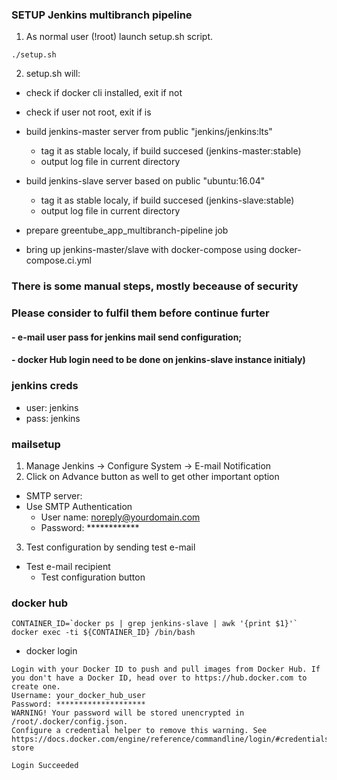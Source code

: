 ### SETUP Jenkins multibranch pipeline
1. As normal user (!root) launch setup.sh script.
```
./setup.sh
```

2. setup.sh will:
  - check if docker cli installed, exit if not
  - check if user not root, exit if is
  - build jenkins-master server from public "jenkins/jenkins:lts"
    - tag it as stable localy, if build succesed (jenkins-master:stable)
    - output log file in current directory

  - build jenkins-slave server based on public "ubuntu:16.04"
    - tag it as stable localy, if build succesed (jenkins-slave:stable)
    - output log file in current directory

  - prepare greentube_app_multibranch-pipeline job 
  - bring up jenkins-master/slave with docker-compose using docker-compose.ci.yml

### There is some manual steps, mostly beceause of security 
### Please consider to fulfil them before continue furter
#### - e-mail user pass for jenkins mail send configuration; 
#### - docker Hub login need to be done on jenkins-slave instance initialy)

### jenkins creds
- user: jenkins
- pass: jenkins

### mailsetup

1. Manage Jenkins -> Configure System -> E-mail Notification
2. Click on Advance button as well to get other important option

- SMTP server: 
- Use SMTP Authentication 
  - User name: noreply@yourdomain.com
  - Password: ************

3.  Test configuration by sending test e-mail
  - Test e-mail recipient
    - Test configuration button

### docker hub
```
CONTAINER_ID=`docker ps | grep jenkins-slave | awk '{print $1}'`
docker exec -ti ${CONTAINER_ID} /bin/bash
```

- docker login
```
Login with your Docker ID to push and pull images from Docker Hub. If you don't have a Docker ID, head over to https://hub.docker.com to create one.
Username: your_docker_hub_user
Password: ********************
WARNING! Your password will be stored unencrypted in /root/.docker/config.json.
Configure a credential helper to remove this warning. See
https://docs.docker.com/engine/reference/commandline/login/#credentials-store

Login Succeeded
```
   
